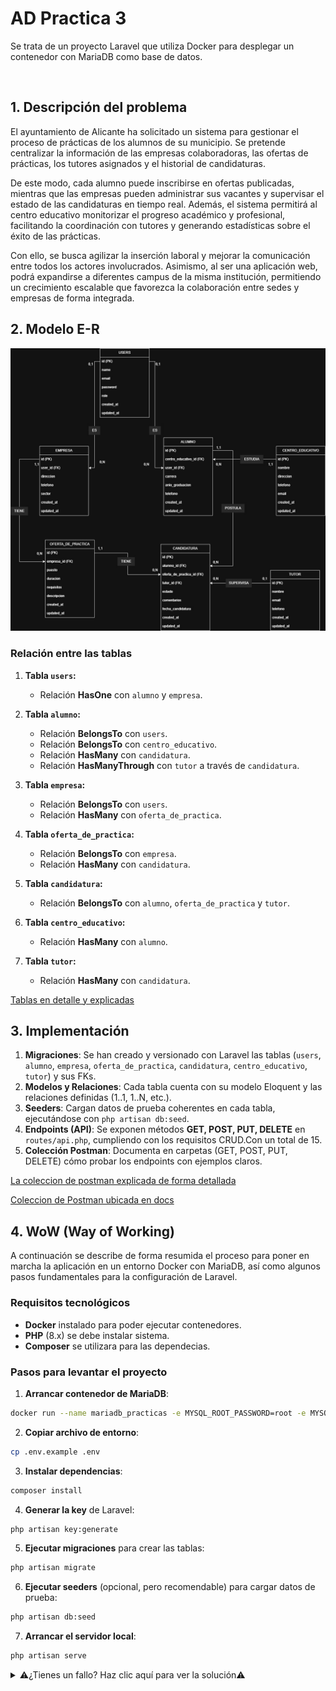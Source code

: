 
# AD Practica 3
Se trata de un proyecto Laravel que utiliza Docker para desplegar un contenedor con MariaDB como base de datos.

<br>


## 1. Descripción del problema

El ayuntamiento de Alicante ha solicitado un sistema para gestionar el proceso de prácticas de los alumnos de su municipio. Se pretende centralizar la información de las empresas colaboradoras, las ofertas de prácticas, los tutores asignados y el historial de candidaturas.

De este modo, cada alumno puede inscribirse en ofertas publicadas, mientras que las empresas pueden administrar sus vacantes y supervisar el estado de las candidaturas en tiempo real. Además, el sistema permitirá al centro educativo monitorizar el progreso académico y profesional, facilitando la coordinación con tutores y generando estadísticas sobre el éxito de las prácticas. 

Con ello, se busca agilizar la inserción laboral y mejorar la comunicación entre todos los actores involucrados. Asimismo, al ser una aplicación web, podrá expandirse a diferentes campus de la misma institución, permitiendo un crecimiento escalable que favorezca la colaboración entre sedes y empresas de forma integrada.








## 2. Modelo E-R

![Imagen de Modelo E-R](docs/MER.jpg)

### Relación entre las tablas

1. **Tabla `users`:**
   - Relación **HasOne** con `alumno` y `empresa`.

2. **Tabla `alumno`:**
   - Relación **BelongsTo** con `users`.
   - Relación **BelongsTo** con `centro_educativo`.
   - Relación **HasMany** con `candidatura`.
   - Relación **HasManyThrough** con `tutor` a través de `candidatura`.

3. **Tabla `empresa`:**
   - Relación **BelongsTo** con `users`.
   - Relación **HasMany** con `oferta_de_practica`.

4. **Tabla `oferta_de_practica`:**
   - Relación **BelongsTo** con `empresa`.
   - Relación **HasMany** con `candidatura`.

5. **Tabla `candidatura`:**
   - Relación **BelongsTo** con `alumno`, `oferta_de_practica` y `tutor`.

6. **Tabla `centro_educativo`:**
   - Relación **HasMany** con `alumno`.

7. **Tabla `tutor`:**
   - Relación **HasMany** con `candidatura`.

[Tablas en detalle y explicadas](docs/Tablas.md)


## 3. Implementación





1. **Migraciones**: Se han creado y versionado con Laravel las tablas (`users`, `alumno`, `empresa`, `oferta_de_practica`, `candidatura`, `centro_educativo`, `tutor`) y sus FKs.
2. **Modelos y Relaciones**: Cada tabla cuenta con su modelo Eloquent y las relaciones definidas (1..1, 1..N, etc.).
3. **Seeders**: Cargan datos de prueba coherentes en cada tabla, ejecutándose con `php artisan db:seed`.
4. **Endpoints (API)**: Se exponen métodos **GET, POST, PUT, DELETE** en `routes/api.php`, cumpliendo con los requisitos CRUD.Con un total de 15.
5. **Colección Postman**: Documenta en carpetas (GET, POST, PUT, DELETE) cómo probar los endpoints con ejemplos claros.


[La coleccion de postman explicada de forma detallada](docs/Postman.md)

[Coleccion de Postman ubicada en docs](docs/ADPractica3.postman_collection.json)


## 4. WoW (Way of Working)


A continuación se describe de forma resumida el proceso para poner en marcha la aplicación en un entorno Docker con MariaDB, así como algunos pasos fundamentales para la configuración de Laravel.

### Requisitos tecnológicos
- **Docker** instalado para poder ejecutar contenedores.
- **PHP** (8.x) se debe instalar sistema.
-  **Composer** se utilizara para las dependecias.



### Pasos para levantar el proyecto

1. **Arrancar contenedor de MariaDB**:

```bash
docker run --name mariadb_practicas -e MYSQL_ROOT_PASSWORD=root -e MYSQL_DATABASE=practicas -e MYSQL_USER=usuario -e MYSQL_PASSWORD=pepe123 -p 3306:3306 -d mariadb:latest
```

2. **Copiar archivo de entorno**:

```bash
cp .env.example .env
```


3. **Instalar dependencias**:

```bash
composer install
```

4. **Generar la key** de Laravel:

```bash
php artisan key:generate
```

5. **Ejecutar migraciones** para crear las tablas:

```bash
php artisan migrate
```

6. **Ejecutar seeders** (opcional, pero recomendable) para cargar datos de prueba:

```bash
php artisan db:seed
```

7. **Arrancar el servidor local**:

```bash
php artisan serve
```






<details>

  <summary>⚠¿Tienes un fallo? Haz clic aquí para ver la solución⚠</summary>

   --- 

  ### Resolución de posibles conflictos

  
  **Posibles soluciones:**
  - Asegúrate de haber instalado todas las dependencias con `composer install`.
  - Revisa que el archivo `.env` esté correctamente configurado. fijate que se vea algo asi:
  
```
DB_CONNECTION=mysql
DB_HOST=127.0.0.1
DB_PORT=3306
DB_DATABASE=practicas
DB_USERNAME=usuario
DB_PASSWORD=pepe123
```


- Si el puerto 3306 está ocupado, puedes cambiarlo a `-p 3307:3306`, etc. O puedes detener el proceso en Windows


  Encuentra el id del proceso
```bash
netstat -ano | findstr 3306
  ```
Detiene el proceso
```bash
Stop-Process -Id NumeroID
  ```
- Para Windows, desactiva antivirus o añade exclusiones si Composer falla.
- Verifica las variables de entorno si la conexión a la base de datos no funciona.

  
 ---
</details>






















